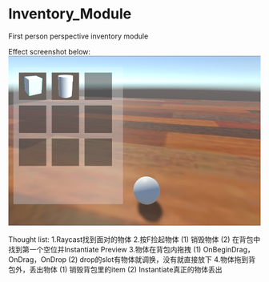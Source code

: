 # Inventory_Module
First person perspective inventory module

Effect screenshot below:
![Inventory Preview](builds/Inventory_Preview.png)


Thought list:
1.Raycast找到面对的物体
2.按F捡起物体
    (1) 销毁物体
    (2) 在背包中找到第一个空位并Instantiate Preview
3.物体在背包内拖拽
    (1) OnBeginDrag，OnDrag，OnDrop
    (2) drop的slot有物体就调换，没有就直接放下
4.物体拖到背包外，丢出物体
    (1) 销毁背包里的item
    (2) Instantiate真正的物体丢出


